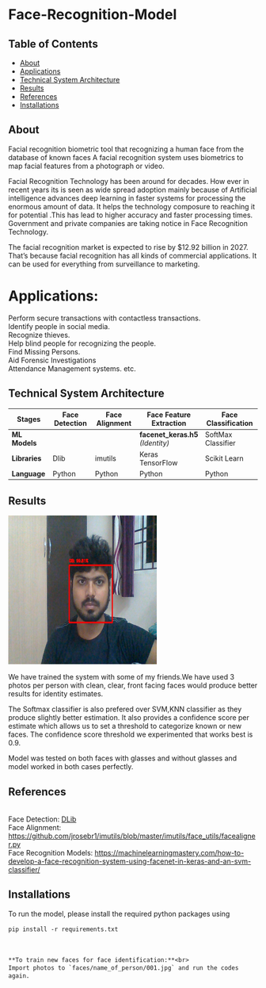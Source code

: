 # Face-Recognition-Model

## Table of Contents
+ [About](#about)
+ [Applications](#Applications)
+ [Technical System Architecture](#technical-system-architecture)
+ [Results](#results)
+ [References](#references)
+ [Installations](#installations)

## About
Facial recognition  biometric tool that  recognizing a human face from the database of known faces  A facial recognition system uses biometrics to map facial features from a photograph or video. 

Facial Recognition Technology has been around for decades. How ever in recent years its is seen as wide spread adoption mainly because of Artificial intelligence advances deep learning in faster systems for processing the enormous amount of data. It helps the technology composure to reaching it for potential .This has lead to higher accuracy and faster processing times. Government and private companies  are taking notice in Face Recognition Technology.

The facial recognition market is expected to rise by $12.92 billion in 2027. That’s because facial recognition has all kinds of commercial applications. It can be used for everything from surveillance to marketing.

# Applications:
Perform secure transactions with contactless transactions.<br>
Identify people in social media.<br>
Recognize thieves. <br>
Help blind people for recognizing the people.<br>
Find Missing Persons. <br>
Aid Forensic Investigations<br>
Attendance Management systems. etc.

## Technical System Architecture
| Stages| Face Detection | Face Alignment  |Face Feature <br>Extraction|Face Classification|
| --- |-------------| -----|-----|-----|
|**ML Models**|||**facenet_keras.h5** <br>*(Identity)*<br>| SoftMax Classifier |
| **Libraries**| Dlib|imutils|Keras<br>TensorFlow |Scikit Learn |
|**Language**| Python|Python|Python|Python|

## Results

<img src="https://github.com/GangababuManam/FaceRecognition/blob/main/Test.jpg" width="300" height="300">


We have trained the system with some of my friends.We have used 3 photos per person with clean, clear, front facing faces would produce better results for identity estimates. 

The Softmax classifier is also prefered over SVM,KNN classifier as they produce slightly better estimation. It also provides a confidence score per estimate which allows us to set a threshold to categorize known or new faces. The confidence score threshold we experimented that works best is 0.9.

Model was tested on both faces with glasses and without glasses and model worked in both cases perfectly. 

## References
<br>Face Detection: [DLib](http://dlib.net/)
<br>Face Alignment: https://github.com/jrosebr1/imutils/blob/master/imutils/face_utils/facealigner.py
<br>Face Recognition Models: https://machinelearningmastery.com/how-to-develop-a-face-recognition-system-using-facenet-in-keras-and-an-svm-classifier/

## Installations
To run the model, please install the required python packages using
```
pip install -r requirements.txt
```
```


**To train new faces for face identification:**<br>
Import photos to `faces/name_of_person/001.jpg` and run the codes again.

